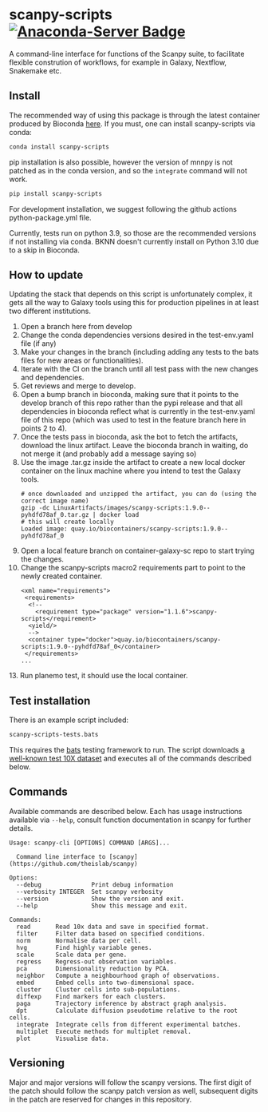 # scanpy-scripts [![Anaconda-Server Badge](https://anaconda.org/bioconda/scanpy-scripts/badges/installer/conda.svg)](https://anaconda.org/bioconda/scanpy-scripts) 

A command-line interface for functions of the Scanpy suite, to facilitate flexible constrution of workflows, for example in Galaxy, Nextflow, Snakemake etc.

## Install

The recommended way of using this package is through the latest container produced by Bioconda [here](https://quay.io/repository/biocontainers/scanpy-scripts?tab=tags). If you must, one can install scanpy-scripts via conda:

```bash
conda install scanpy-scripts
```

pip installation is also possible, however the version of mnnpy is not patched as in the conda version, and so the `integrate` command will not work.

```bash
pip install scanpy-scripts
```

For development installation, we suggest following the github actions python-package.yml file.

Currently, tests run on python 3.9, so those are the recommended versions if not installing via conda. BKNN doesn't currently install on Python 3.10 due to a skip in Bioconda.

## How to update

Updating the stack that depends on this script is unfortunately complex, it gets all the way to Galaxy tools using this for production pipelines in at least two different institutions.

1. Open a branch here from develop
2. Change the conda dependencies versions desired in the test-env.yaml file (if any)
3. Make your changes in the branch (including adding any tests to the bats files for new areas or functionalities).
4. Iterate with the CI on the branch until all test pass with the new changes and dependencies.
5. Get reviews and merge to develop.
6. Open a bump branch in bioconda, making sure that it points to the develop branch of this repo rather than the pypi release and that all dependencies in bioconda reflect what is currently in the test-env.yaml file of this repo (which was used to test in the feature branch here in points 2 to 4).
7. Once the tests pass in bioconda, ask the bot to fetch the artifacts, download the linux artifact. Leave the bioconda branch in waiting, do not merge it (and probably add a message saying so)
8. Use the image .tar.gz inside the artifact to create a new local docker container on the linux machine where you intend to test the Galaxy tools.
   ```
   # once downloaded and unzipped the artifact, you can do (using the correct image name)
   gzip -dc LinuxArtifacts/images/scanpy-scripts:1.9.0--pyhdfd78af_0.tar.gz | docker load
   # this will create locally
   Loaded image: quay.io/biocontainers/scanpy-scripts:1.9.0--pyhdfd78af_0
   ```
10. Open a local feature branch on container-galaxy-sc repo to start trying the changes.
11. Change the scanpy-scripts macro2 requirements part to point to the newly created container.
    ```
    <xml name="requirements">
     <requirements>
      <!--
        <requirement type="package" version="1.1.6">scanpy-scripts</requirement>
      <yield/>
      -->
      <container type="docker">quay.io/biocontainers/scanpy-scripts:1.9.0--pyhdfd78af_0</container>
     </requirements>
    ...
    ```
  </xml>
13. Run planemo test, it should use the local container.

## Test installation

There is an example script included:

```bash
scanpy-scripts-tests.bats
```

This requires the [bats](https://github.com/sstephenson/bats) testing framework to run. The script downloads [a well-known test 10X dataset]('https://s3-us-west-2.amazonaws.com/10x.files/samples/cell/pbmc3k/pbmc3k_filtered_gene_bc_matrices.tar.gz) and executes all of the commands described below.

## Commands

Available commands are described below. Each has usage instructions available via `--help`, consult function documentation in scanpy for further details.

```
Usage: scanpy-cli [OPTIONS] COMMAND [ARGS]...

  Command line interface to [scanpy](https://github.com/theislab/scanpy)

Options:
  --debug              Print debug information
  --verbosity INTEGER  Set scanpy verbosity
  --version            Show the version and exit.
  --help               Show this message and exit.

Commands:
  read       Read 10x data and save in specified format.
  filter     Filter data based on specified conditions.
  norm       Normalise data per cell.
  hvg        Find highly variable genes.
  scale      Scale data per gene.
  regress    Regress-out observation variables.
  pca        Dimensionality reduction by PCA.
  neighbor   Compute a neighbourhood graph of observations.
  embed      Embed cells into two-dimensional space.
  cluster    Cluster cells into sub-populations.
  diffexp    Find markers for each clusters.
  paga       Trajectory inference by abstract graph analysis.
  dpt        Calculate diffusion pseudotime relative to the root cells.
  integrate  Integrate cells from different experimental batches.
  multiplet  Execute methods for multiplet removal.
  plot       Visualise data.
  ```

  ## Versioning

  Major and major versions will follow the scanpy versions. The first digit of the patch should follow the scanpy patch version as well, subsequent digits in the patch are reserved for changes in this repository.
